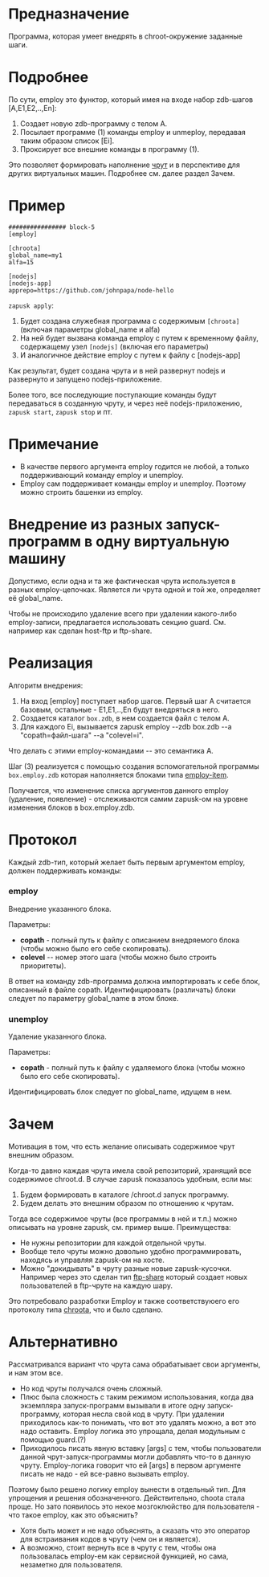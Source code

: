 Предназначение
==============
Программа, которая умеет внедрять в chroot-окружение заданные шаги.


Подробнее
=========
По сути, employ это функтор, который имея на входе набор zdb-шагов [A,E1,E2,..,En]:

1. Создает новую zdb-программу с телом A.
2. Посылает программе (1) команды employ и unmeploy, передавая таким образом список [Ei].
3. Проксирует все внешние команды в программу (1).

Это позволяет формировать наполнение [чрут](../chroota.zdb) и в перспективе для других виртуальных машин.
Подробнее см. далее раздел Зачем.

Пример
======
```
################ block-5
[employ]

[chroota]
global_name=my1
alfa=15

[nodejs]
[nodejs-app]
apprepo=https://github.com/johnpapa/node-hello
```

`zapusk apply`:

1. Будет создана служебная программа с содержимым `[chroota]` (включая параметры global_name и alfa)
2. На ней будет вызвана команда employ с путем к временному файлу, содержащему узел `[nodejs]` (включая его параметры)
3. И аналогичное действие employ с путем к файлу с [nodejs-app]

Как результат, будет создана чрута и в ней развернут nodejs и развернуто и запущено nodejs-приложение.

Более того, все последующие поступающие команды будут передаваться в созданную чруту, и через неё nodejs-приложению,
`zapusk start`, `zapusk stop` и пт.

Примечание
==========
* В качестве первого аргумента employ годится не любой, а только поддерживающий команду employ и unemploy.
* Employ сам поддерживает команды employ и unemploy. Поэтому можно строить башенки из employ.

Внедрение из разных запуск-программ в одну виртуальную машину
=============================================================
Допустимо, если одна и та же фактическая чрута используется в разных employ-цепочках.
Является ли чрута одной и той же, определяет её global_name.

Чтобы не происходило удаление всего при удалении какого-либо employ-записи,
предлагается использовать секцию guard. См. например как сделан host-ftp и ftp-share.

Реализация
==========

Алгоритм внедрения:
1. На вход [employ] поступает набор шагов. Первый шаг A считается базовым, остальные - Е1,E1,..,En будут внедряться в него.
2. Создается каталог `box.zdb`, в нем создается файл с телом A.
3. Для каждого Ei, вызывается zapusk employ --zdb box.zdb --a "copath=файл-шага" --a "colevel=i".

Что делать с этими employ-командами -- это семантика A.

Шаг (3) реализуется с помощью создания вспомогательной программы `box.employ.zdb`
которая наполняется блоками типа [employ-item](../employ-item.zdb).

Получается, что изменение списка аргументов данного employ (удаление, появление) - отслеживаются самим zapusk-ом 
на уровне изменения блоков в box.employ.zdb.

Протокол
========
Каждый zdb-тип, который желает быть первым аргументом employ, должен поддерживать команды:

### employ
Внедрение указанного блока.

Параметры:
* **copath** - полный путь к файлу с описанием внедряемого блока (чтобы можно было его себе скопировать).
* **colevel** -- номер этого шага (чтобы можно было строить приоритеты).

В ответ на команду zdb-программа должна импортировать к себе блок, описанный в файле copath.
Идентифицировать (различать) блоки следует по параметру global_name в этом блоке.

### unemploy
Удаление указанного блока.

Параметры:
* **copath** - полный путь к файлу с удаляемого блока (чтобы можно было его себе скопировать).

Идентифицировать блок следует по global_name, идущем в нем.

Зачем
=====

Мотивация в том, что есть желание описывать содержимое чрут внешним образом. 

Когда-то давно каждая чрута имела свой репозиторий, хранящий все содержимое chroot.d. 
В случае zapusk показалось удобным, если мы:
1. Будем формировать в каталоге /chroot.d запуск программу.
2. Будем делать это внешним образом по отношению к чрутам.

Тогда все содержимое чруты (все программы в ней и т.п.) можно описывать на уровне zapusk, 
см. пример выше. Преимущества:
* Не нужны репозитории для каждой отдельной чруты.
* Вообще тело чруты можно довольно удобно программировать, находясь и управляя zapusk-ом на хосте.
* Можно "докидывать" в чруту разные новые zapusk-кусочки. Например через это сделан тип [ftp-share](../ftp-share.zdb)
который создает новых пользователей в ftp-чруте на каждую шару.

Это потребовало разработки Employ и также соответствуюего его протоколу типа [chroota](../chroota.zdb), что и было сделано.

Альтернативно
=============
Рассматривался вариант что чрута сама обрабатывает свои аргументы, и нам этом все.
* Но код чруты получался очень сложный. 
* Плюс была сложность с таким режимом использования, когда два экземпляра запуск-программ
вызывали в итоге одну запуск-программу, которая несла свой код в чруту. При удалении приходилось как-то понимать, что вот
это удалять можно, а вот это надо оставить. Employ логика это упрощала, делая модульным с помощью guard.(?)
* Приходилось писать явную вставку [args] с тем, чтобы пользователи данной чрут-запуск-программы могли добавлять что-то
в данную чруту. Employ-логика говорит что ей [args] в первом аргументе писать не надо - ей все-равно вызывать employ.

Поэтому было решено логику employ вынести в отдельный тип. Для упрощения и решения обозначенного.
Действительно, choota стала проще. Но зато появилось это некое мозгоклюйство для пользователя - что такое employ, как это объяснить?
 * Хотя быть может и не надо объяснять, а сказать что это оператор для встраивания кодов в чруту (чем он и является).
 * А возможно, стоит вернуть все в чруту с тем, чтобы она пользовалась employ-ем как сервисной функцией, но сама, 
незаметно для пользователя.